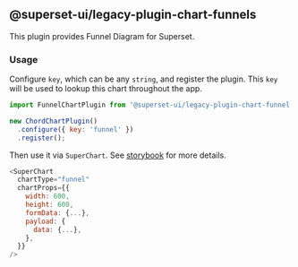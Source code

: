 ## @superset-ui/legacy-plugin-chart-funnels

This plugin provides Funnel Diagram for Superset.

### Usage

Configure `key`, which can be any `string`, and register the plugin. This `key` will be used to lookup this chart throughout the app.

```js
import FunnelChartPlugin from '@superset-ui/legacy-plugin-chart-funnel';

new ChordChartPlugin()
  .configure({ key: 'funnel' })
  .register();
```

Then use it via `SuperChart`. See [storybook](https://apache-superset.github.io/superset-ui-plugins/?selectedKind=plugin-chart-funnel) for more details.

```js
<SuperChart
  chartType="funnel"
  chartProps={{
    width: 600,
    height: 600,
    formData: {...},
    payload: {
      data: {...},
    },
  }}
/>
```
